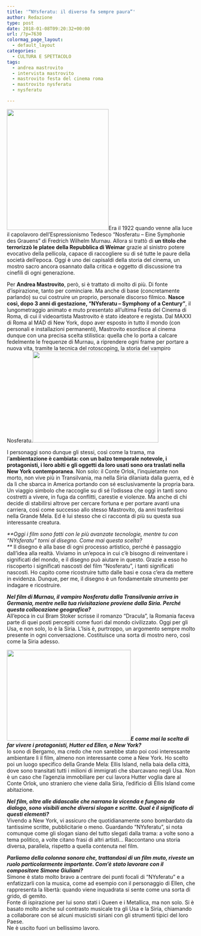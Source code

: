 ```yaml
---
title: '“NYsferatu: il diverso fa sempre paura”'
author: Redazione
type: post
date: 2018-01-08T09:20:32+00:00
url: /?p=7630
colormag_page_layout:
  - default_layout
categories:
  - CULTURA E SPETTACOLO
tags:
  - andrea mastrovito
  - intervista mastrovito
  - mastrovito festa del cinema roma
  - mastrovito nysferatu
  - nysferatu

---
```

<img decoding="async" loading="lazy" class="wp-image-7631 alignleft" src="https://progressonline.it/wp-content/uploads/2017/12/Cattura2-2-237x300.png" alt="" width="272" height="322" />Era il 1922 quando venne alla luce il capolavoro dell’Espressionismo Tedesco “Nosferatu – Eine Symphonie des Grauens” di Fredrich Wilhelm Murnau. Allora si trattò di **un titolo che terrorizzò le platee della Repubblica di Weimar** grazie al sinistro potere evocativo della pellicola, capace di raccogliere su di sé tutte le paure della società dell’epoca. Oggi è uno dei capisaldi della storia del cinema, un mostro sacro ancora osannato dalla critica e oggetto di discussione tra cinefili di ogni generazione.

Per **Andrea Mastrovito**, però, si è trattato di molto di più. Di fonte d’ispirazione, tanto per cominciare. Ma anche di base (concretamente parlando) su cui costruire un proprio, personale discorso filmico. **Nasce così, dopo 3 anni di gestazione, “NYsferatu – Symphony of a Century”**, il lungometraggio animato e muto presentato all’ultima Festa del Cinema di Roma, di cui il videoartista Mastrovito è stato ideatore e regista. Dal MAXXI di Roma al MAD di New York, dopo aver esposto in tutto il mondo (con personali e installazioni permanenti), Mastrovito esordisce al cinema dunque con una precisa scelta stilistica: quella che lo porta a calcare fedelmente le frequenze di Murnau, a riprendere ogni frame per portare a nuova vita, tramite la tecnica del rotoscoping, la storia del vampiro Nosferatu.<img decoding="async" loading="lazy" class=" wp-image-7634 alignright" src="https://progressonline.it/wp-content/uploads/2017/12/Cattura-3-300x212.png" alt="" width="336" height="243" /> 

I personaggi sono dunque gli stessi, così come la trama, ma l’**ambientazione è cambiata: con un balzo temporale notevole, i protagonisti, i loro abiti e gli oggetti da loro usati sono ora traslati nella New York contemporanea**. Non solo: il Conte Orlok, l’inquietante non morto, non vive più in Transilvania, ma nella Siria dilaniata dalla guerra, ed è da lì che sbarca in America portando con sé esclusivamente la propria bara. Un viaggio simbolo che raccoglie su di sé l’odissea che oggi in tanti sono costretti a vivere, in fuga da conflitti, carestie e violenze. Ma anche di chi decide di stabilirsi altrove per cercare fortuna e per portare avanti una carriera, così come successo allo stesso Mastrovito, da anni trasferitosi nella Grande Mela. Ed è lui stesso che ci racconta di più su questa sua interessante creatura.

_**Oggi i film sono fatti con le più avanzate tecnologie, mentre tu con “NYsferatu” torni al disegno. Come mai questa scelta?  
**_ Il disegno è alla base di ogni processo artistico, perché è passaggio dall’idea alla realtà. Viviamo in un’epoca in cui c’è bisogno di reinventare i significati del mondo, e il disegno può aiutare in questo. Grazie a esso ho riscoperto i significati nascosti del film “Nosferatu”, i tanti significati nascosti. Ho capito come ricostruire tutto dalle basi e cosa c’era da mettere in evidenza. Dunque, per me, il disegno è un fondamentale strumento per indagare e ricostruire.

_**Nel film di Murnau, il vampiro Nosferatu dalla Transilvania arriva in Germania, mentre nella tua rivisitazione proviene dalla Siria. Perché questa collocazione geografica?**_  
All’epoca in cui Bram Stoker scrisse il romanzo “Dracula”, la Romania faceva parte di quei posti percepiti come fuori dal mondo civilizzato. Oggi per gli Usa, e non solo, lo è la Siria. L’Isis è, purtroppo, un argomento sempre molto presente in ogni conversazione. Costituisce una sorta di mostro nero, così come la Siria adesso.

_**<img decoding="async" loading="lazy" class=" wp-image-7635 alignleft" src="https://progressonline.it/wp-content/uploads/2017/12/9.MoreArt_NYsferatu_FilmTitleCard_AndreaMastrovito-300x212.jpg" alt="" width="331" height="242" />E come mai la scelta di far vivere i protagonisti, Hutter ed Ellen, a New York?**_  
Io sono di Bergamo, ma credo che non sarebbe stato poi così interessante ambientare lì il film, almeno non interessante come a New York. Ho scelto poi un luogo specifico della Grande Mela: Ellis Island, nella baia della città, dove sono transitati tutti i milioni di immigrati che sbarcavano negli Usa. Non è un caso che l’agenzia immobiliare per cui lavora Hutter voglia dare al Conte Orlok, uno straniero che viene dalla Siria, l’edificio di Ellis Island come abitazione.

**_Nel film, oltre alle didascalie che narrano la vicenda e fungono da dialogo, sono visibili anche diversi slogan e scritte. Qual è il significato di questi elementi?_**  
Vivendo a New York, vi assicuro che quotidianamente sono bombardato da tantissime scritte, pubblicitarie o meno. Guardando “NYsferatu”, si nota comunque come gli slogan siano del tutto slegati dalla trama: a volte sono a tema politico, a volte citano frasi di altri artisti&#8230; Raccontano una storia diversa, parallela, rispetto a quella contenuta nel film.

_**Parliamo della colonna sonora che, trattandosi di un film muto, riveste un ruolo particolarmente importante. Com’è stato lavorare con il compositore Simone Giuliani?**_  
Simone è stato molto bravo a centrare dei punti focali di “NYsferatu” e a enfatizzarli con la musica, come ad esempio con il personaggio di Ellen, che rappresenta la libertà: quando viene inquadrata si sente come una sorta di grido, di gemito.  
Fonte di ispirazione per lui sono stati i Queen e i Metallica, ma non solo. Si è basato molto anche sul contrasto musicale tra gli Usa e la Siria, chiamando a collaborare con sé alcuni musicisti siriani con gli strumenti tipici del loro Paese.  
Ne è uscito fuori un bellissimo lavoro.